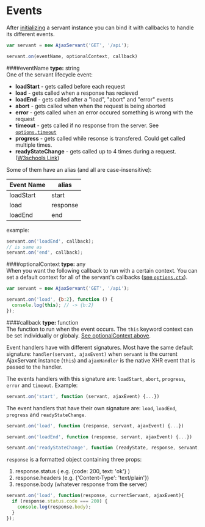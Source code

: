 Events
======
After [initializing](./init.md#create) a servant instance you can bind it with callbacks to handle its different events.

```js
var servant = new AjaxServant('GET', '/api');

servant.on(eventName, optionalContext, callback)
```


####eventName
**type:** string  
One of the servant lifecycle event:
* **loadStart** - gets called before each request
* **load** - gets called when a response has recieved
* **loadEnd** - gets called after a "load", "abort" and "error" events
* **abort** - gets called when when the request is being aborted
* **error** - gets called when an error occured something is wrong with the request
* **timeout** - gets called if no response from the server. See [`options.timeout`](./init.md#timeout)
* **progress** - gets called while resonse is transfered. Could get called multiple times.
* **readyStateChange** - gets called up to 4 times during a request. ([W3schools  Link](http://www.w3schools.com/ajax/ajax_xmlhttprequest_onreadystatechange.asp))

Some of them have an alias (and all are case-insensitive):

| Event Name |  alias   |
|------------|----------|
| loadStart  | start    |
| load       | response |
| loadEnd    | end      |

example:  
```js
servant.on('loadEnd', callback);
// is same as
servant.on('end', callback);
```


####optionalContext
**type:** any  
When you want the following callback to run with a certain context. You can set a default context for all of the servant's callbacks ([see `options.ctx`](./init.md#ctx)).
```js
var servant = new AjaxServant('GET', '/api');

servant.on('load', {b:2}, function () {
  console.log(this); // -> {b:2}
});
```


####callback
**type:** function  
The function to run when the event occurs. The `this` keyword context can be set individually or globaly. [See optionalContext above](#optionalcontext).  

Event handlers have with different signatures. Most have the same default signature: `handler(servant, ajaxEvent)` when `servant` is the current AjaxServant instance (`this`) and `ajaxHandler` is the native XHR event that is passed to the handler.

The events handlers with this signature are: `loadStart`, `abort`, `progress`, `error` and `timeout`.
Example:
```js
servant.on('start', function (servant, ajaxEvent) {...})
```

The event handlers that have their own signature are: `load`, `loadEnd`, `progress` and `readyStateChange`.
```js
servant.on('load', function (response, servant, ajaxEvent) {...})

servant.on('loadEnd', function (response, servant, ajaxEvent) {...})

servant.on('readyStateChange', function (readyState, response, servant, ajaxEvent) {...})
```

`response` is a formatted object containing three props:

1. response.status ( e.g. {code: 200, text: 'ok'} )
2. response.headers (e.g. {'Content-Type': 'text/plain'})
3. response.body (whatever response from the server)

```js
servant.on('load', function(response, currentServant, ajaxEvent){
  if (response.status.code === 200) {
    console.log(response.body);
  }
});
